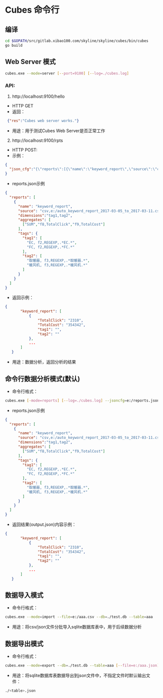 # Cubes 命令行
## 编译
```sh
cd $GOPATH/src/gitlab.xibao100.com/skyline/skyline/cubes/bin/cubes
go build
```
## Web Server 模式
```sh
cubes.exe --mode=server [--port=9100] [--log=./cubes.log]
```
### API:
1. http://localhost:9100/hello
* HTTP GET
* 返回：
 ```json
  {"res":"Cubes web server works."}
 ```
* 用途：用于测试Cubes Web Server是否正常工作

2. http://localhost:9100/rpts
* HTTP POST:
* 示例：
```json
{
  "json_cfg":"{\"reports\":[{\"name\":\"keyword_report\",\"source\":\"csv,e:/aaa.csv\",\"dimensions\":\"tag1, tag2\",\"aggregates\":[[\"SUM\",\"f8,TotalClick\",\"f9,TotalCost\"]],\"tags\":{\"tag1\":[\"EC, f2,REGEXP,.*EC.*\",\"FC, f2,REGEXP,.*FC.*\"],\"tag2\":[\"取暖器, f3,REGEXP,.*取暖器.*\",\"暖风机, f3,REGEXP,.*暖风机.*\"]}}]}"
}
```
* reports.json示例
```json
{
  "reports": [
    {
      "name": "keyword_report",
      "source": "csv,e:/auto_keyword_report_2017-03-05_to_2017-03-11.csv",
      "dimensions":"tag1,tag2",
      "aggregates": [
        ["SUM","f8,TotalClick","f9,TotalCost"]
      ],
      "tags": {
        "tag1": [
          "EC, f2,REGEXP,.*EC.*",
          "FC, f2,REGEXP,.*FC.*"
        ],
        "tag2": [
          "取暖器, f3,REGEXP,.*取暖器.*",
          "暖风机, f3,REGEXP,.*暖风机.*"
        ]
      }
    }
  ]
}
```
  
* 返回示例：
```json
{
       "keyword_report": [
           {
               "TotalClick": "2310",
               "TotalCost": "354342",
               "tag1": "",
               "tag2": ""
           },
           ...
       ]      
   }
```
* 用途：数据分析，返回分析的结果

## 命令行数据分析模式(默认)
* 命令行格式：
```sh
cubes.exe [-mode=reports] [--log=./cubes.log] --jsoncfg=e:/reports.json [--output=./output.json]
```
* reports.json示例
```json
{
  "reports": [
    {
      "name": "keyword_report",
      "source": "csv,e:/auto_keyword_report_2017-03-05_to_2017-03-11.csv",
      "dimensions":"tag1,tag2",
      "aggregates": [
        ["SUM","f8,TotalClick","f9,TotalCost"]
      ],
      "tags": {
        "tag1": [
          "EC, f2,REGEXP,.*EC.*",
          "FC, f2,REGEXP,.*FC.*"
        ],
        "tag2": [
          "取暖器, f3,REGEXP,.*取暖器.*",
          "暖风机, f3,REGEXP,.*暖风机.*"
        ]
      }
    }
  ]
}
```
  
* 返回结果(output.json)内容示例：
```json
{
       "keyword_report": [
           {
               "TotalClick": "2310",
               "TotalCost": "354342",
               "tag1": "",
               "tag2": ""
           },
           ...
       ]      
   }
```
## 数据导入模式
* 命令行格式：
```sh
cubes.exe --mode=import --file=e:/aaa.csv --db=./test.db --table=aaa
```
* 用途：将csv/json文件分批导入sqlite数据库表中，用于后续数据分析

## 数据导出模式
* 命令行格式：
```sh
cubes.exe --mode=export --db=./test.db --table=aaa [--file=e:/aaa.json] 
```
* 用途：将sqlite数据库表数据导出到json文件中，不指定文件时默认输出文件：
```sh
./<table>.json
```


